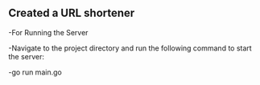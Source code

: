 ## Created a URL shortener

-For Running the Server 

-Navigate to the project directory and run the following command to start the server:

-go run main.go
